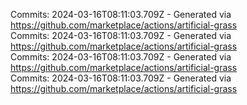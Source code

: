 Commits: 2024-03-16T08:11:03.709Z - Generated via https://github.com/marketplace/actions/artificial-grass
<br>
Commits: 2024-03-16T08:11:03.709Z - Generated via https://github.com/marketplace/actions/artificial-grass
<br>
Commits: 2024-03-16T08:11:03.709Z - Generated via https://github.com/marketplace/actions/artificial-grass
<br>
Commits: 2024-03-16T08:11:03.709Z - Generated via https://github.com/marketplace/actions/artificial-grass
<br>
